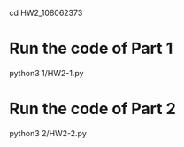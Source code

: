 cd HW2_108062373

# Run the code of Part 1
python3 1/HW2-1.py

# Run the code of Part 2
python3 2/HW2-2.py